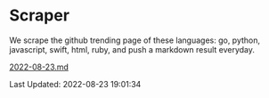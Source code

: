 # Scraper

We scrape the github trending page of these languages: go, python, javascript, swift, html, ruby, and push a markdown result everyday.

[2022-08-23.md](https://github.com/henson/Scraper/blob/master/2022-08-23.md)

Last Updated: 2022-08-23 19:01:34